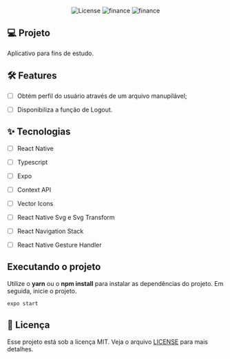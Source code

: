<p align="center">
  <img alt="License" src="https://img.shields.io/static/v1?label=license&message=MIT&color=E51C44&labelColor=0A1033">

 <img src="https://media.discordapp.net/attachments/571752920685477889/912751641537679430/Screenshot_20211123-140748.png?width=224&height=473" alt="finance" />
 <img src=" https://media.discordapp.net/attachments/571752920685477889/912751641881628702/Screenshot_20211123-140807.png?width=224&height=473" alt="finance" />
</p>


## 💻 Projeto
Aplicativo para fins de estudo.


## :hammer_and_wrench: Features 

-   [ ] Obtém perfil do usuário através de um arquivo manupilável;
-   [ ] Disponibiliza a função de Logout.


## ✨ Tecnologias

-   [ ] React Native
-   [ ] Typescript
-   [ ] Expo
-   [ ] Context API
-   [ ] Vector Icons
-   [ ] React Native Svg e Svg Transform
-   [ ] React Navigation Stack
-   [ ] React Native Gesture Handler


## Executando o projeto

Utilize o **yarn** ou o **npm install** para instalar as dependências do projeto.
Em seguida, inicie o projeto.

```cl
expo start
```


## 📄 Licença

Esse projeto está sob a licença MIT. Veja o arquivo [LICENSE](LICENSE.md) para mais detalhes.

<br />
